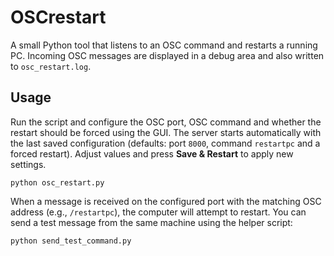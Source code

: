 # OSCrestart

A small Python tool that listens to an OSC command and restarts a running PC.
Incoming OSC messages are displayed in a debug area and also written to
`osc_restart.log`.

## Usage

Run the script and configure the OSC port, OSC command and whether the restart
should be forced using the GUI. The server starts automatically with the last
saved configuration (defaults: port `8000`, command `restartpc` and a forced
restart). Adjust values and press **Save & Restart** to apply new settings.

```
python osc_restart.py
```

When a message is received on the configured port with the matching OSC address
(e.g., `/restartpc`), the computer will attempt to restart. You can send a test
message from the same machine using the helper script:

```
python send_test_command.py
```
